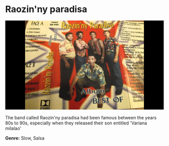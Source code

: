 # Raozin'ny paradisa

![Raozin'ny paradisa](raozin-ny-paradisa.jpg)

The band called Raozin'ny paradisa had been famous between the years 80s to 90s, especially when they released their son entitled 'Variana milalao'

**Genre:** Slow, Salsa
